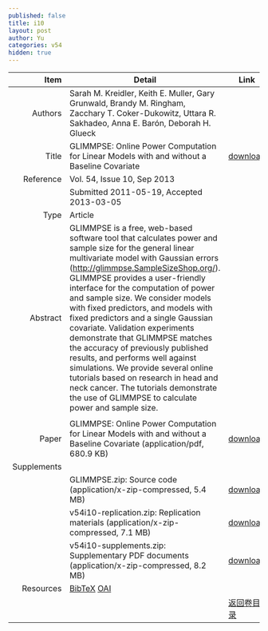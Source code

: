 ```yaml
---
published: false
title: i10
layout: post
author: Yu
categories: v54
hidden: true
---
```


| Item | Detail | Link |
|---:|---|---|
| Authors | Sarah M. Kreidler, Keith E. Muller, Gary Grunwald, Brandy M. Ringham, Zacchary T. Coker-Dukowitz, Uttara R. Sakhadeo, Anna E. Barón, Deborah H. Glueck| |
| Title |GLIMMPSE: Online Power Computation for Linear Models with and without a Baseline Covariate | [download](http://www.jstatsoft.org/v54/i10/paper) |
| Reference |Vol. 54, Issue 10, Sep 2013 | |
| | Submitted 2011-05-19, Accepted 2013-03-05| | 
| Type | Article| |
| Abstract | GLIMMPSE is a free, web-based software tool that calculates power and sample size for the general linear multivariate model with Gaussian errors (http://glimmpse.SampleSizeShop.org/). GLIMMPSE provides a user-friendly interface for the computation of power and sample size. We consider models with fixed predictors, and models with fixed predictors and a single Gaussian covariate. Validation experiments demonstrate that GLIMMPSE matches the accuracy of previously published results, and performs well against simulations. We provide several online tutorials based on research in head and neck cancer. The tutorials demonstrate the use of GLIMMPSE to calculate power and sample size.
| |
| Paper | GLIMMPSE: Online Power Computation for Linear Models with and without a Baseline Covariate  (application/pdf, 680.9 KB)| [download](http://www.jstatsoft.org/v54/i10/paper) |
| Supplements | | |
| |GLIMMPSE.zip:           Source code  (application/x-zip-compressed, 5.4 MB)|  [download](http://www.jstatsoft.org/v54/i10/supp/1) |
| |v54i10-replication.zip: Replication materials  (application/x-zip-compressed, 7.1 MB)|  [download](http://www.jstatsoft.org/v54/i10/supp/2) |
| |v54i10-supplements.zip: Supplementary PDF documents  (application/x-zip-compressed, 8.2 MB)|  [download](http://www.jstatsoft.org/v54/i10/supp/3) |
| Resources | [BibTeX](http://www.jstatsoft.org/v54/i10/bibtex) [OAI](http://www.jstatsoft.org/oai?verb=GetRecord&identifier=oai.jstatsoft/v54/i10&prefix=oai_dc)| |
| |  | [返回卷目录]({{site.baseurl}}/volume/v54.html) |